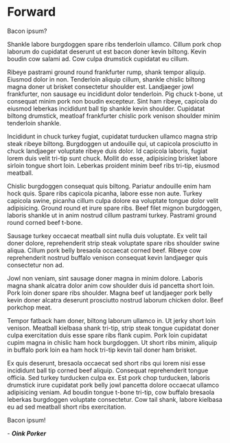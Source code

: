 <!-- SPDX-License-Identifier: LicenseRef-DPS8M-Doc OR LicenseRef-CFGAL -->
<!-- SPDX-FileCopyrightText: 2021-2022 The DPS8M Development Team -->
<!-- scspell-id: ce324cc5-f778-11ec-9925-80ee73e9b8e7 -->

<!-- pagebreak -->

# Forward

<!-- br -->

Bacon ipsum?

Shankle labore burgdoggen spare ribs tenderloin ullamco. Cillum pork chop laborum do cupidatat deserunt ut est bacon doner kevin biltong. Kevin boudin cow salami ad. Cow culpa drumstick cupidatat eu cillum.

Ribeye pastrami ground round frankfurter rump, shank tempor aliquip. Eiusmod dolor in non. Tenderloin aliquip cillum, shankle chislic biltong magna doner ut brisket consectetur shoulder est. Landjaeger jowl frankfurter, non sausage eu incididunt dolor tenderloin. Pig chuck t-bone, ut consequat minim pork non boudin excepteur. Sint ham ribeye, capicola do eiusmod leberkas incididunt ball tip shankle kevin shoulder. Cupidatat biltong drumstick, meatloaf frankfurter chislic pork venison shoulder minim tenderloin shankle.

Incididunt in chuck turkey fugiat, cupidatat turducken ullamco magna strip steak ribeye biltong. Burgdoggen ut andouille qui, ut capicola prosciutto in chuck landjaeger voluptate ribeye duis dolor. Id capicola laboris, fugiat lorem duis velit tri-tip sunt chuck. Mollit do esse, adipisicing brisket labore sirloin tongue short loin. Leberkas proident minim beef ribs tri-tip, eiusmod meatball.

Chislic burgdoggen consequat quis biltong. Pariatur andouille enim ham hock quis. Spare ribs capicola picanha, labore esse non aute. Turkey capicola swine, picanha cillum culpa dolore ea voluptate tongue dolor velit adipisicing. Ground round et irure spare ribs. Beef filet mignon burgdoggen, laboris shankle ut in anim nostrud cillum pastrami turkey. Pastrami ground round corned beef t-bone.

Sausage turkey occaecat meatball sint nulla duis voluptate. Ex velit tail doner dolore, reprehenderit strip steak voluptate spare ribs shoulder swine aliqua. Cillum pork belly bresaola occaecat corned beef. Ribeye cow reprehenderit nostrud buffalo venison consequat kevin landjaeger quis consectetur non ad.

Jowl non veniam, sint sausage doner magna in minim dolore. Laboris magna shank alcatra dolor anim cow shoulder duis id pancetta short loin. Pork loin doner spare ribs shoulder. Magna beef ut landjaeger pork belly kevin doner alcatra deserunt prosciutto nostrud laborum chicken dolor. Beef porkchop meat.

Tempor fatback ham doner, biltong laborum ullamco in. Ut jerky short loin venison. Meatball kielbasa shank tri-tip, strip steak tongue cupidatat doner culpa exercitation duis esse spare ribs flank cupim. Pork loin cupidatat cupim magna in chislic ham hock burgdoggen. Ut short ribs minim, aliquip in buffalo pork loin ea ham hock tri-tip kevin tail doner ham brisket.

Ex quis deserunt, bresaola occaecat sed short ribs qui lorem nisi esse incididunt ball tip corned beef aliquip. Consequat reprehenderit tongue officia. Sed turkey turducken culpa ex. Est pork chop turducken, laboris drumstick irure cupidatat pork belly jowl pancetta dolore occaecat ullamco adipisicing veniam. Ad boudin tongue t-bone tri-tip, cow buffalo bresaola leberkas burgdoggen voluptate consectetur. Cow tail shank, labore kielbasa eu ad sed meatball short ribs exercitation.

Bacon ipsum!

<!-- br -->

\- ***Oink Porker***
